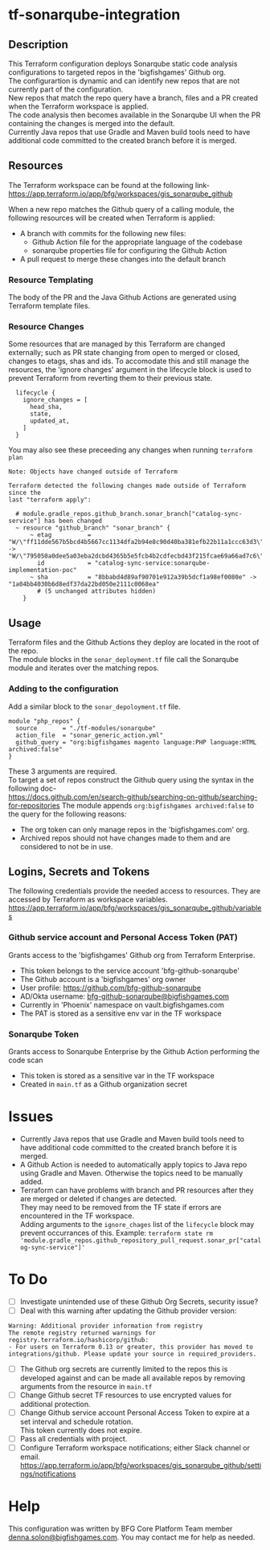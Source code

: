 # tf-sonarqube-integration

## Description
This Terraform configuration deploys Sonarqube static code analysis configurations to targeted repos in the 'bigfishgames' Github org.  
The configurartion is dynamic and can identify new repos that are not currently part of the configuration.  
New repos that match the repo query have a branch, files and a PR created when the Terraform workspace is applied.  
The code analysis then becomes available in the Sonarqube UI when the PR containing the changes is merged into the default.  
Currently Java repos that use Gradle and Maven build tools need to have additional code committed to the created branch before it is merged.

## Resources
The Terraform workspace can be found at the following link-  
https://app.terraform.io/app/bfg/workspaces/gis_sonarqube_github

When a new repo matches the Github query of a calling module, the following resources will be created when Terraform is applied:
- A branch with commits for the following new files:
	- Github Action file for the appropriate language of the codebase
	- sonarqube properties file for configuring the Github Action
- A pull request to merge these changes into the default branch

### Resource Templating
The body of the PR and the Java Github Actions are generated using Terraform template files.

### Resource Changes
Some resources that are managed by this Terraform are changed externally; such as PR state changing from open to merged or closed, changes to etags, shas and ids. To accomodate this and still manage the resources, the 'ignore changes' argument in the lifecycle block is used to prevent Terraform from reverting them to their previous state.
```
  lifecycle {
    ignore_changes = [
      head_sha,
      state,
      updated_at,
    ]
  }
  ```

You may also see these preceeding any changes when running `terraform plan`
```
Note: Objects have changed outside of Terraform

Terraform detected the following changes made outside of Terraform since the
last "terraform apply":

  # module.gradle_repos.github_branch.sonar_branch["catalog-sync-service"] has been changed
  ~ resource "github_branch" "sonar_branch" {
      ~ etag          = "W/\"ff11dde567b5bcd4b5667cc1134dfa2b94e8c90d40ba381efb22b11a1ccc63d3\"" -> "W/\"795050a0dee5a03eba2dcbd4365b5e5fcb4b2cdfecbd43f215fcae69a66ad7c6\""
        id            = "catalog-sync-service:sonarqube-implementation-poc"
      ~ sha           = "8bbabd4d89af90701e912a39b5dcf1a98ef0080e" -> "1a04bb4030b6d8edf37da22bd050e2111c0068ea"
        # (5 unchanged attributes hidden)
    }
```

## Usage
Terraform files and the Github Actions they deploy are located in the root of the repo.  
The module blocks in the `sonar_deployment.tf` file call the Sonarqube module and iterates over the matching repos.  

### Adding to the configuration
Add a similar block to the `sonar_depoloyment.tf` file.
```
module "php_repos" {
  source       = "./tf-modules/sonarqube"
  action_file  = "sonar_generic_action.yml"
  github_query = "org:bigfishgames magento language:PHP language:HTML archived:false"
}
```
These 3 arguments are required.  
To target a set of repos construct the Github query using the syntax in the following doc-  
https://docs.github.com/en/search-github/searching-on-github/searching-for-repositories
The module appends `org:bigfishgames archived:false` to the query for the following reasons:
- The org token can only manage repos in the 'bigfishgames.com' org.
- Archived repos should not have changes made to them and are considered to not be in use.

## Logins, Secrets and Tokens
The following credentials provide the needed access to resources.
They are accessed by Terraform as workspace variables.  
https://app.terraform.io/app/bfg/workspaces/gis_sonarqube_github/variables

### Github service account and Personal Access Token (PAT)
Grants access to the 'bigfishgames' Github org from Terraform Enterprise. 
- This token belongs to the service account 'bfg-github-sonarqube'
- The Github account is a 'bigfishgames' org owner
- User profile: https://github.com/bfg-github-sonarqube
- AD/Okta username: bfg-github-sonarqube@bigfishgames.com
- Currently in 'Phoenix' namespace on vault.bigfishgames.com
- The PAT is stored as a sensitive env var in the TF workspace

### Sonarqube Token
Grants access to Sonarqube Enterprise by the Github Action performing the code scan
- This token is stored as a sensitive var in the TF workspace
- Created in `main.tf` as a Github organization secret

# Issues
- Currently Java repos that use Gradle and Maven build tools need to have additional code committed to the created branch before it is merged.
- A Github Action is needed to automatically apply topics to Java repo using Gradle and Maven. Otherwise the topics need to be manually added.
- Terraform can have problems with branch and PR resources after they are merged or deleted if changes are detected.  
They may need to be removed from the TF state if errors are encountered in the TF workspace.  
Adding arguments to the `ignore_chages` list of the `lifecycle` block may prevent occurrances of this.
Example: `terraform state rm 'module.gradle_repos.github_repository_pull_request.sonar_pr["catalog-sync-service"]'`

# To Do
- [ ] Investigate unintended use of these Github Org Secrets, security issue?
- [ ] Deal with this warning after updating the Github provider version:
```
Warning: Additional provider information from registry
The remote registry returned warnings for registry.terraform.io/hashicorp/github:
- For users on Terraform 0.13 or greater, this provider has moved to integrations/github. Please update your source in required_providers.
```
- [ ] The Github org secrets are currently limited to the repos this is developed against and can be made all available repos by removing arguments from the resource in `main.tf`
- [ ] Change Github secret TF resources to use encrypted values for additional protection.
- [ ] Change Github service account Personal Access Token to expire at a set interval and schedule rotation.  
     This token currently does not expire.
- [ ] Pass all credentials with project.
- [ ] Configure Terraform workspace notifications; either Slack channel or email.
  https://app.terraform.io/app/bfg/workspaces/gis_sonarqube_github/settings/notifications

# Help
This configuration was written by BFG Core Platform Team member denna.solon@bigfishgames.com.
You may contact me for help as needed.